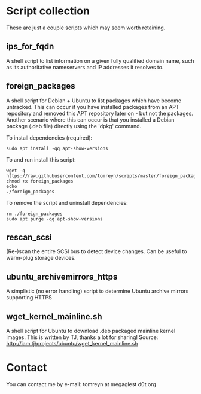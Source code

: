 # Script collection

These are just a couple scripts which may seem worth retaining.

## ips_for_fqdn

A shell script to list information on a given fully qualified domain name, such as its authoritative nameservers and IP addresses it resolves to.

## foreign_packages

A shell script for Debian + Ubuntu to list packages which have become untracked. This can occur if you have installed packages from an APT repository and removed this APT repository later on - but not the packages. Another scenario where this can occur is that you installed a Debian package (.deb file) directly using the 'dpkg' command.

To install dependencies (required):

```
sudo apt install -qq apt-show-versions
```

To and run install this script:

```
wget -q https://raw.githubusercontent.com/tomreyn/scripts/master/foreign_packages
chmod +x foreign_packages
echo
./foreign_packages
```

To remove the script and uninstall dependencies:

```
rm ./foreign_packages
sudo apt purge -qq apt-show-versions
```

## rescan_scsi

(Re-)scan the entire SCSI bus to detect device changes. Can be useful to warm-plug storage devices.

## ubuntu_archivemirrors_https

A simplistic (no error handling) script to determine Ubuntu archive mirrors supporting HTTPS

## wget_kernel_mainline.sh

A shell script for Ubuntu to download .deb packaged mainline kernel images. This is written by TJ, thanks a lot for sharing!
Source: http://iam.tj/projects/ubuntu/wget_kernel_mainline.sh


# Contact

You can contact me by e-mail: tomreyn at megaglest d0t org
